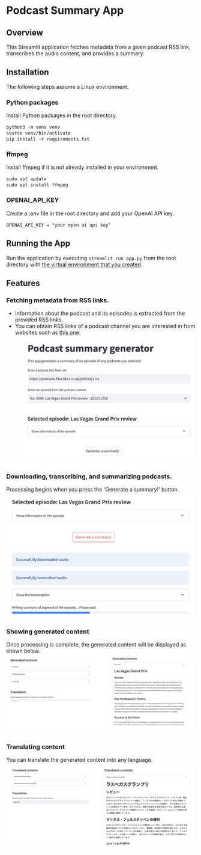 # Podcast Summary App

## Overview

This Streamlit application fetches metadata from a given podcast RSS link, transcribes the audio content, and provides a summary.

## Installation

The following steps assume a Linux environment.

### Python packages

Install Python packages in the root directory.

```shell
python3 -m venv venv
source venv/bin/activate
pip install -r requirements.txt
```

### ffmpeg

Install ffmpeg if it is not already installed in your environment.

```shell
sudo apt update
sudo apt install ffmpeg
```

### OPENAI_API_KEY

Create a .env file in the root directory and add your OpenAI API key.

```env
OPENAI_API_KEY = "your open ai api key"
```

## Running the App

Run the application by executing `streamlit run app.py` from the root directory with [the virtual environment that you created](#python-packages).

## Features

### Fetching metadata from RSS links.

- Information about the podcast and its episodes is extracted from the provided RSS links.
- You can obtain RSS links of a podcast channel you are interested in from websites such as [this one](https://castos.com/tools/find-podcast-rss-feed/).
![meta info](/assets/fetching.png)

### Downloading, transcribing, and summarizing podcasts.

Processing begins when you press the 'Generate a summary!' button.
![processing](/assets/processing.png)

### Showing generated content

Once processing is complete, the generated content will be displayed as shown below.
![generated_contents](/assets/generated_contents.png)

### Translating content

You can translate the generated content into any language.
![translating](/assets/translating.png)
